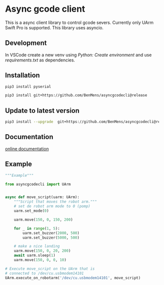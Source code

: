 # Async gcode client #

This is a async client library to control gcode severs. Currently only
UArm Swift Pro is supported. This library uses asyncio.

## Development ##

In VSCode create a new venv using _Python: Create environment_ and
use _requirements.txt_ as dependencies.

## Installation ##

```bash
pip3 install pyserial

pip3 install git+https://github.com/BenMens/asyncgcodecli@release
```

## Update to latest version ##

```bash
pip3 install --upgrade  git+https://github.com/BenMens/asyncgcodecli@release
```

## Documentation ##

[online documentation](https://benmens.github.io/asyncgcodecli/index.html)

## Example ##

```python
"""Example"""

from asyncgcodecli import UArm


async def move_script(uarm: UArm):
    """Script that moves the robot arm."""
    # set de robot arm mode to 0 (pomp)
    uarm.set_mode(0)

    uarm.move(150, 0, 150, 200)

    for _ in range(1, 5):
        uarm.set_buzzer(2000, 500)
        uarm.set_buzzer(5000, 500)

    # make a nice landing
    uarm.move(150, 0, 20, 200)
    await uarm.sleep(1)
    uarm.move(150, 0, 0, 10)

# Execute move_script on the UArm that is
# connected to /dev/cu.usbmodem14101
UArm.execute_on_robotarm('/dev/cu.usbmodem14101', move_script)
```
